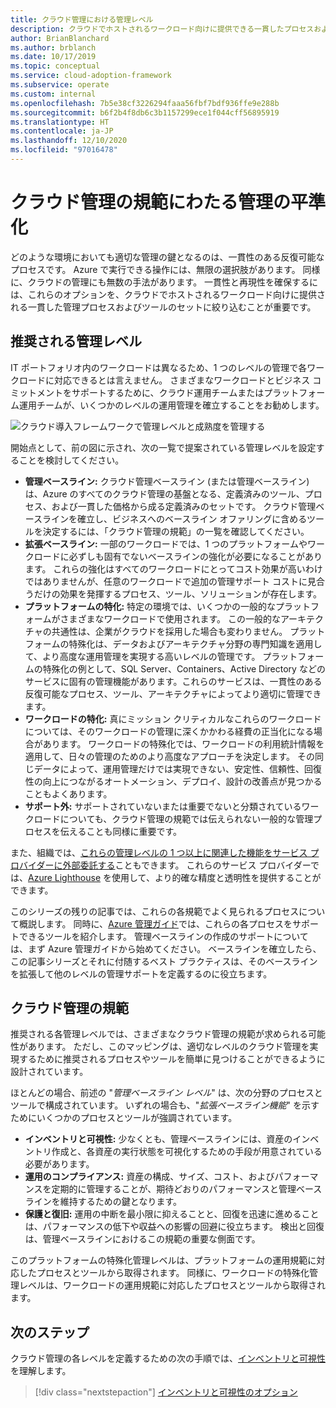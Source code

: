 ```yaml
---
title: クラウド管理における管理レベル
description: クラウドでホストされるワークロード向けに提供できる一貫したプロセスおよびツールのセットにクラウド管理オプションを絞り込む方法について説明します。
author: BrianBlanchard
ms.author: brblanch
ms.date: 10/17/2019
ms.topic: conceptual
ms.service: cloud-adoption-framework
ms.subservice: operate
ms.custom: internal
ms.openlocfilehash: 7b5e38cf3226294faaa56fbf7bdf936ffe9e288b
ms.sourcegitcommit: b6f2b4f8db6c3b1157299ece1f044cff56895919
ms.translationtype: HT
ms.contentlocale: ja-JP
ms.lasthandoff: 12/10/2020
ms.locfileid: "97016478"
---
```

# <a name="management-leveling-across-cloud-management-disciplines"></a>クラウド管理の規範にわたる管理の平準化

どのような環境においても適切な管理の鍵となるのは、一貫性のある反復可能なプロセスです。 Azure で実行できる操作には、無限の選択肢があります。 同様に、クラウドの管理にも無数の手法があります。 一貫性と再現性を確保するには、これらのオプションを、クラウドでホストされるワークロード向けに提供される一貫した管理プロセスおよびツールのセットに絞り込むことが重要です。

## <a name="suggested-management-levels"></a>推奨される管理レベル

IT ポートフォリオ内のワークロードは異なるため、1 つのレベルの管理で各ワークロードに対応できるとは言えません。 さまざまなワークロードとビジネス コミットメントをサポートするために、クラウド運用チームまたはプラットフォーム運用チームが、いくつかのレベルの運用管理を確立することをお勧めします。

![クラウド導入フレームワークで管理レベルと成熟度を管理する](../../_images/manage/cloud-management-maturity.png)

開始点として、前の図に示され、次の一覧で提案されている管理レベルを設定することを検討してください。

- **管理ベースライン:** クラウド管理ベースライン (または管理ベースライン) は、Azure のすべてのクラウド管理の基盤となる、定義済みのツール、プロセス、および一貫した価格から成る定義済みのセットです。 クラウド管理ベースラインを確立し、ビジネスへのベースライン オファリングに含めるツールを決定するには、「クラウド管理の規範」の一覧を確認してください。
- **拡張ベースライン:** 一部のワークロードでは、1 つのプラットフォームやワークロードに必ずしも固有でないベースラインの強化が必要になることがあります。 これらの強化はすべてのワークロードにとってコスト効果が高いわけではありませんが、任意のワークロードで追加の管理サポート コストに見合うだけの効果を発揮するプロセス、ツール、ソリューションが存在します。
- **プラットフォームの特化:** 特定の環境では、いくつかの一般的なプラットフォームがさまざまなワークロードで使用されます。 この一般的なアーキテクチャの共通性は、企業がクラウドを採用した場合も変わりません。 プラットフォームの特殊化は、データおよびアーキテクチャ分野の専門知識を適用して、より高度な運用管理を実現する高いレベルの管理です。 プラットフォームの特殊化の例として、SQL Server、Containers、Active Directory などのサービスに固有の管理機能があります。これらのサービスは、一貫性のある反復可能なプロセス、ツール、アーキテクチャによってより適切に管理できます。
- **ワークロードの特化:** 真にミッション クリティカルなこれらのワークロードについては、そのワークロードの管理に深くかかわる経費の正当化になる場合があります。 ワークロードの特殊化では、ワークロードの利用統計情報を適用して、日々の管理のためのより高度なアプローチを決定します。 その同じデータによって、運用管理だけでは実現できない、安定性、信頼性、回復性の向上につながるオートメーション、デプロイ、設計の改善点が見つかることもよくあります。
- **サポート外:** サポートされていないまたは重要でないと分類されているワークロードについても、クラウド管理の規範では伝えられない一般的な管理プロセスを伝えることも同様に重要です。

また、組織では、[これらの管理レベルの 1 つ以上に関連した機能をサービス プロバイダーに外部委託する](https://aka.ms/adopt/partneroffers)こともできます。 これらのサービス プロバイダーでは、[Azure Lighthouse](/azure/lighthouse/overview) を使用して、より的確な精度と透明性を提供することができます。

このシリーズの残りの記事では、これらの各規範でよく見られるプロセスについて概説します。 同時に、[Azure 管理ガイド](../azure-management-guide/index.md)では、これらの各プロセスをサポートできるツールを紹介します。 管理ベースラインの作成のサポートについては、まず Azure 管理ガイドから始めてください。 ベースラインを確立したら、この記事シリーズとそれに付随するベスト プラクティスは、そのベースラインを拡張して他のレベルの管理サポートを定義するのに役立ちます。

## <a name="cloud-management-disciplines"></a>クラウド管理の規範

推奨される各管理レベルでは、さまざまなクラウド管理の規範が求められる可能性があります。 ただし、このマッピングは、適切なレベルのクラウド管理を実現するために推奨されるプロセスやツールを簡単に見つけることができるように設計されています。

ほとんどの場合、前述の "_管理ベースライン レベル_" は、次の分野のプロセスとツールで構成されています。 いずれの場合も、"_拡張ベースライン機能_" を示すためにいくつかのプロセスとツールが強調されています。

- **インベントリと可視性:** 少なくとも、管理ベースラインには、資産のインベントリ作成と、各資産の実行状態を可視化するための手段が用意されている必要があります。
- **運用のコンプライアンス:** 資産の構成、サイズ、コスト、およびパフォーマンスを定期的に管理することが、期待どおりのパフォーマンスと管理ベースラインを維持するための鍵となります。
- **保護と復旧:** 運用の中断を最小限に抑えることと、回復を迅速に進めることは、パフォーマンスの低下や収益への影響の回避に役立ちます。 検出と回復は、管理ベースラインにおけるこの規範の重要な側面です。

このプラットフォームの特殊化管理レベルは、プラットフォームの運用規範に対応したプロセスとツールから取得されます。 同様に、ワークロードの特殊化管理レベルは、ワークロードの運用規範に対応したプロセスとツールから取得されます。

## <a name="next-steps"></a>次のステップ

クラウド管理の各レベルを定義するための次の手順では、[インベントリと可視性](./inventory.md)を理解します。

> [!div class="nextstepaction"]
> [インベントリと可視性のオプション](./inventory.md)
